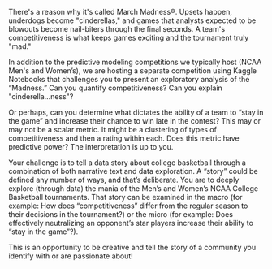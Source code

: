 There's a reason why it's called March Madness®. Upsets happen, underdogs become "cinderellas," and games that analysts expected to be blowouts become nail-biters through the final seconds. A team's competitiveness is what keeps games exciting and the tournament truly "mad."

In addition to the predictive modeling competitions we typically host (NCAA Men's and Women’s), we are hosting a separate competition using Kaggle Notebooks that challenges you to present an exploratory analysis of the “Madness.” Can you quantify competitiveness? Can you explain "cinderella…ness"?

Or perhaps, can you determine what dictates the ability of a team to “stay in the game” and increase their chance to win late in the contest? This may or may not be a scalar metric. It might be a clustering of types of competitiveness and then a rating within each. Does this metric have predictive power? The interpretation is up to you.

Your challenge is to tell a data story about college basketball through a combination of both narrative text and data exploration. A “story” could be defined any number of ways, and that’s deliberate. You are to deeply explore (through data) the mania of the Men’s and Women’s NCAA College Basketball tournaments. That story can be examined in the macro (for example: How does “competitiveness” differ from the regular season to their decisions in the tournament?) or the micro (for example: Does effectively neutralizing an opponent’s star players increase their ability to “stay in the game”?).

This is an opportunity to be creative and tell the story of a community you identify with or are passionate about!
